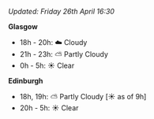 *Updated: Friday 26th April 16:30*

**Glasgow**

* 18h - 20h: :cloud: Cloudy
* 21h - 23h: :partly_sunny: Partly Cloudy
* 0h - 5h: :sunny: Clear

**Edinburgh**

* 18h, 19h: :partly_sunny: Partly Cloudy [:sunny: as of 9h]
* 20h - 5h: :sunny: Clear
